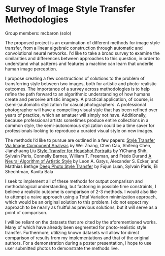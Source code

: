 # Survey of Image Style Transfer Methodologies
Group members: mcbaron (solo)

The proposed project is an examination of different methods for image style transfer, from a linear algebraic construction through automatic and convolutional neural networks. I'd like to take a broad survey to examine the similarities and differences between approaches to this question, in order to understand what patterns and features a machine can learn that underlie human image perception.

I propose creating a few constructions of solutions to the problem of transferring style between two images, both for artistic and photo-realistic outcomes. The importance of a survey across methodologies is to help refine the path forward to an algorithmic understanding of how humans create and perceive artistic imagery. A practical application, of course, is (semi-)automatic stylization for casual photographers. A professional photographer will have a compelling visual style that has been refined over years of practice, which an amatuer will simply not have. Additionally, because professional artists sometimes produce entire collections in a common style, the semi-autonomous stylization could be a time saver for professionals looking to reproduce a curated visual style on new images. 

The methods I’d like to pursue are outlined in a few papers:
[Style Transfer Via Image Component Analysis](http://ieeexplore.ieee.org/document/6522845/) by Wei Zhang, Chen Cao, Shifeng Chen, Jianzhuang Liu
[Style Transfer for Headshot Portraits](https://people.csail.mit.edu/yichangshih/portrait_web/2014_portrait.pdf) by YiChang Shih, Sylvain Paris, Connelly Barnes, William T. Freeman, and Frédo Durand
[A Neural Algorithm of Artistic Style](http://arxiv.org/abs/1508.06576) by Leon A. Gatys, Alexander S. Ecker, and Matthias Bethge
[Deep Photo Style Transfer](https://arxiv.org/abs/1703.07511) by Fujun Luan, Sylvain Paris, Eli Shechtman, Kavita Bala

I seek to implement all of these methods for output comparison and methodological understanding, but factoring in possible time constraints, I believe a realistic outcome is comparison of 2-3 methods. I would also like to attempt a naive approach using a Total Variation minimization approach, which would be an original solution to this problem. I do not expect my approach to be nearly as fruitful as previous solutions, but it will serve as a point of comparison. 

I will be reliant on the datasets that are cited by the aforementioned works. Many of which have already been segmented for photo-realistic style transfer. Furthermore, utilizing known datasets will allow for direct comparison of results from my implementations and that of the original authors. For a demonstration during a poster presentation, I hope to use user submitted photos to demonstrate the methods live. 
